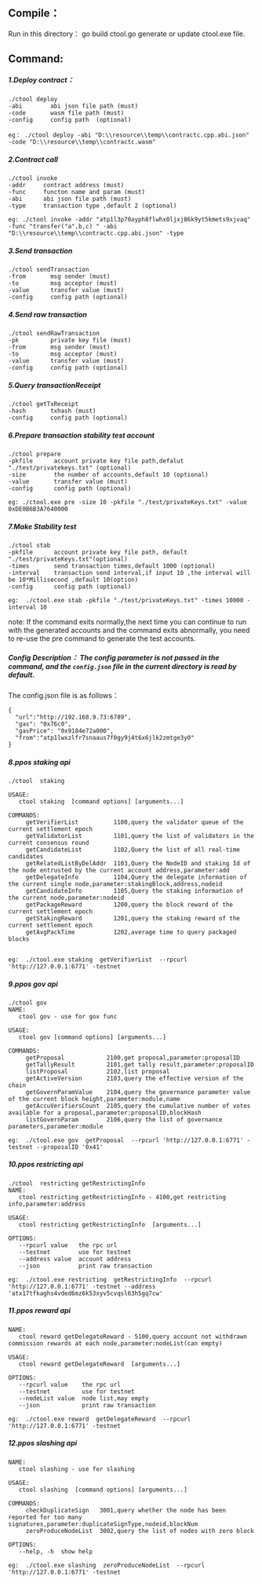## Compile：

Run in this directory： go build ctool.go generate or update ctool.exe file.

## Command:

##### 1.Deploy contract：
```
./ctool deploy
-abi        abi json file path (must)
-code       wasm file path (must)
-config     config path  (optional)

eg： ./ctool deploy -abi "D:\\resource\\temp\\contractc.cpp.abi.json" -code "D:\\resource\\temp\\contractc.wasm"
```
##### 2.Contract call
```
./ctool invoke
-addr     contract address (must)
-func     functon name and param (must)
-abi      abi json file path (must)
-type     transaction type ,default 2 (optional)

eg: ./ctool invoke -addr "atp1l3p70ayph8flwhx0ljxj86k9yt5kmets9xjvaq" -func "transfer("a",b,c) " -abi "D:\\resource\\temp\\contractc.cpp.abi.json" -type
```
##### 3.Send transaction
```
./ctool sendTransaction
-from       msg sender (must)
-to         msg acceptor (must)
-value      transfer value (must)
-config     config path (optional)

```
##### 4.Send raw transaction
```
./ctool sendRawTransaction
-pk         private key file (must)
-from       msg sender (must)
-to         msg acceptor (must)
-value      transfer value (must)
-config     config path (optional)
```
##### 5.Query transactionReceipt
```
./ctool getTxReceipt
-hash       txhash (must)
-config     config path (optional)
```
##### 6.Prepare transaction stability test account
```
./ctool prepare
-pkfile      account private key file path,defalut "./test/privatekeys.txt" (optional)
-size        the number of accounts,default 10 (optional)
-value       transfer value (must)
-config      config path (optional)

eg: ./ctool.exe pre -size 10 -pkfile "./test/privateKeys.txt" -value 0xDE0B6B3A7640000
```

##### 7.Make Stability test
```
./ctool stab
-pkfile      account private key file path, default "./test/privateKeys.txt"(optional)
-times       send transaction times,default 1000 (optional)
-interval    transaction send interval,if input 10 ,the interval will be 10*Millisecond ,default 10(option)
-config      config path (optional)

eg:  ./ctool.exe stab -pkfile "./test/privateKeys.txt" -times 10000 -interval 10
```

note: If the command exits normally,the next time you can continue to run with the generated accounts and the command exits abnormally, you need to re-use the pre command to generate the test accounts.

##### Config Description： The config parameter is not passed in the command, and the `config.json` file in the current directory is read by default.

The config.json file is as follows：

```
{
  "url":"http://192.168.9.73:6789",
  "gas": "0x76c0",
  "gasPrice": "0x9184e72a000",
  "from":"atp1lwxzlfr7snaaus7f0gy9j4t6x6jlk2zmtge3y0"
}
```

##### 8.ppos staking api 
```
./ctool  staking

USAGE:
   ctool staking  [command options] [arguments...]

COMMANDS:
     getVerifierList          1100,query the validator queue of the current settlement epoch
     getValidatorList         1101,query the list of validators in the current consensus round
     getCandidateList         1102,Query the list of all real-time candidates
     getRelatedListByDelAddr  1103,Query the NodeID and staking Id of the node entrusted by the current account address,parameter:add
     getDelegateInfo          1104,Query the delegate information of the current single node,parameter:stakingBlock,address,nodeid
     getCandidateInfo         1105,Query the staking information of the current node,parameter:nodeid
     getPackageReward         1200,query the block reward of the current settlement epoch
     getStakingReward         1201,query the staking reward of the current settlement epoch
     getAvgPackTime           1202,average time to query packaged blocks


eg:  ./ctool.exe staking  getVerifierList  --rpcurl 'http://127.0.0.1:6771' -testnet
```

##### 9.ppos gov api 
```
./ctool gov 
NAME:
   ctool gov - use for gov func

USAGE:
   ctool gov [command options] [arguments...]

COMMANDS:
     getProposal            2100,get proposal,parameter:proposalID
     getTallyResult         2101,get tally result,parameter:proposalID
     listProposal           2102,list proposal
     getActiveVersion       2103,query the effective version of the  chain
     getGovernParamValue    2104,query the governance parameter value of the current block height,parameter:module,name
     getAccuVerifiersCount  2105,query the cumulative number of votes available for a proposal,parameter:proposalID,blockHash
     listGovernParam        2106,query the list of governance parameters,parameter:module

eg:  ./ctool.exe gov  getProposal  --rpcurl 'http://127.0.0.1:6771' -testnet --proposalID '0x41'
```

##### 10.ppos restricting api 
```
./ctool  restricting getRestrictingInfo 
NAME:
   ctool restricting getRestrictingInfo - 4100,get restricting info,parameter:address

USAGE:
   ctool restricting getRestrictingInfo  [arguments...]

OPTIONS:
   --rpcurl value   the rpc url
   --testnet        use for testnet
   --address value  account address
   --json           print raw transaction

eg:  ./ctool.exe restricting  getRestrictingInfo  --rpcurl 'http://127.0.0.1:6771' -testnet --address 'atx17tfkaghs4vded6mz6k53xyv5cvqsl63h5gq7cw'
```


##### 11.ppos reward api 
```
NAME:
   ctool reward getDelegateReward - 5100,query account not withdrawn commission rewards at each node,parameter:nodeList(can empty)

USAGE:
   ctool reward getDelegateReward  [arguments...]

OPTIONS:
   --rpcurl value    the rpc url
   --testnet         use for testnet
   --nodeList value  node list,may empty
   --json            print raw transaction

eg:  ./ctool.exe reward  getDelegateReward  --rpcurl 'http://127.0.0.1:6771' -testnet 
```

##### 12.ppos slashing api 
```
NAME:
   ctool slashing - use for slashing

USAGE:
   ctool slashing  [command options] [arguments...]

COMMANDS:
     checkDuplicateSign   3001,query whether the node has been reported for too many signatures,parameter:duplicateSignType,nodeid,blockNum
     zeroProduceNodeList  3002,query the list of nodes with zero block

OPTIONS:
   --help, -h  show help

eg:  ./ctool.exe slashing  zeroProduceNodeList  --rpcurl 'http://127.0.0.1:6771' -testnet 
```

